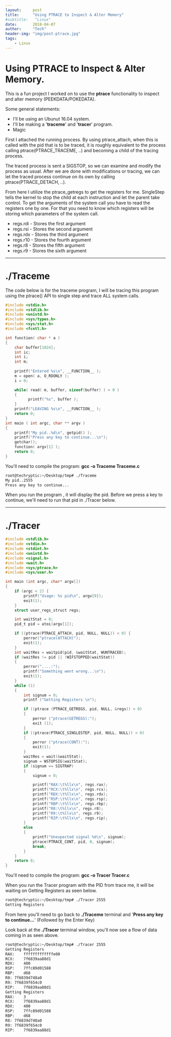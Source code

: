 ```yaml
---
layout:     post
title:      "Using PTRACE to Inspect & Alter Memory"
#subtitle:   "Linux"
date:       2018-04-07
author:     "Tech"
header-img: "img/post-ptrace.jpg"
tags:
    - Linux
---
```



# Using PTRACE to Inspect & Alter Memory.

This is a fun project I worked on to use the **ptrace** functionality to inspect and alter memory (PEEKDATA/POKEDATA).

Some general statements:
  - I'll be using an Ubunut 16.04 system.
  - I'll be making a '**traceme**' and '**tracer**' program.
  - Magic

First I attached the running process. By using ptrace_attach, when this is called with the pid that is to be traced, it is roughly equivalent to the process calling ptrace(PTRACE_TRACEME, ..) and becoming a child of the tracing process. 

The traced process is sent a SIGSTOP, so we can examine and modify the process as usual. After we are done with modifications or tracing, we can let the traced process continue on its own by calling ptrace(PTRACE_DETACH, ..). 

From here I utilize the ptrace_getregs to get the registers for me. SingleStep tells the kernel to stop the child at each instruction and let the parent take control. To get the arguments of the system call you have to read the registers one by one. For that you need to know which registers will be storing which parameters of the system call.

 - regs.rdi - Stores the first argument
 - regs.rsi - Stores the second argument
 - regs.rdx - Stores the third argument
 - regs.r10 - Stores the fourth argument
 - regs.r8 - Stores the fifth argument
 - regs.r9 - Stores the sixth argument
 
 ---

# ./Traceme
The code below is for the traceme program, I will be tracing this program using the ptrace() API to single step and trace ALL system calls.

```c
#include <stdio.h>
#include <stdlib.h>
#include <unistd.h>
#include <sys/types.h>
#include <sys/stat.h>
#include <fcntl.h>

int function( char * a )
{
    char buffer[1024];
    int ic;
    int i;
    int m;
    
    printf("Entered %s\n", __FUNCTION__ );
    m = open( a, O_RDONLY );
    i = 0;

    while( read( m, buffer, sizeof(buffer) ) > 0 ) 
    {
          printf("%s", buffer );
    }
    printf("LEAVING %s\n", __FUNCTION__ );
    return 0; 
}
int main ( int argc, char ** argv ) 
{
    printf("My pid..%d\n", getpid() );
    printf("Press any key to continue...\n");
    getchar();
    function( argv[1] );
    return 0;
}      
```

You'll need to compile the program: **gcc -o Traceme Traceme.c**

```bash
root@techryptic:~/Desktop/tmp# ./Traceme
My pid..2555
Press any key to continue...
```
When you run the program , it will display the pid. Before we press a key to continue, we'll need to run that pid in ./Tracer below.

---

# ./Tracer

```c
#include <stdlib.h>
#include <stdio.h>
#include <stdint.h>
#include <unistd.h>
#include <signal.h>
#include <wait.h>
#include <sys/ptrace.h>
#include <sys/user.h>

int main (int argc, char* argv[])
{
	if (argc < 2) {
		printf("Usage: %s pid\n", argv[0]);
		exit(1);
	}
    struct user_regs_struct regs;

    int waitStat = 0;
	pid_t pid = atoi(argv[1]);

	if ((ptrace(PTRACE_ATTACH, pid, NULL, NULL)) < 0) {
		perror("ptrace(ATTACH)");
		exit(1);
	}
	int waitRes = waitpid(pid, &waitStat, WUNTRACED);
	if (waitRes != pid || !WIFSTOPPED(waitStat))
	{
		perror("....:");
		printf("Something went wrong...\n");
		exit(1);
	}
	while (1)
	{
		int signum = 0;
		printf ("Getting Registers \n");

		if ((ptrace (PTRACE_GETREGS, pid, NULL, &regs)) < 0)
		{
			perror ("ptrace(GETREGS):");
			exit (1);
		}
		if ((ptrace(PTRACE_SINGLESTEP, pid, NULL, NULL)) < 0)
		{
			perror ("ptrace(CONT):");
			exit(1);
		}
		waitRes = wait(&waitStat);
		signum = WSTOPSIG(waitStat);
		if (signum == SIGTRAP)
		{
			signum = 0;

			printf("RAX:\t%llx\n", regs.rax);
			printf("RCX:\t%llx\n", regs.rcx);
			printf("RDX:\t%llx\n", regs.rdx);
			printf("RSP:\t%llx\n", regs.rsp);
			printf("RBP:\t%llx\n", regs.rbp);
			printf("R8:\t%llx\n", regs.r8);
			printf("R9:\t%llx\n", regs.r9);
			printf("RIP:\t%llx\n", regs.rip);
		}
		else
		{
			printf("Unexpected signal %d\n", signum);
			ptrace(PTRACE_CONT, pid, 0, signum);
			break;
		}
	}
    return 0;
}
```
You'll need to compile the program: **gcc -o Tracer Tracer.c**

When you run the Tracer program with the PID from trace me, it will be waiting on Getting Registers as seen below.

```bash
root@techryptic:~/Desktop/tmp# ./Tracer 2555
Getting Registers
```
From here you'll need to go back to **./Traceme** terminal and '**Press any key to continue...**' (Followed by the Enter Key)

Look back at the **./Tracer** terminal window, you'll now see a flow of data coming in as seen above.

```bash
root@techryptic:~/Desktop/tmp# ./Tracer 2555
Getting Registers
RAX:	fffffffffffffe00
RCX:	7f6839aa88d1
RDX:	400
RSP:	7ffc89d01588
RBP:	d68
R8:	7f6839d748a0
R9:	7f6839f654c0
RIP:	7f6839aa88d1
Getting Registers
RAX:	3
RCX:	7f6839aa88d1
RDX:	400
RSP:	7ffc89d01588
RBP:	d68
R8:	7f6839d748a0
R9:	7f6839f654c0
RIP:	7f6839aa88d1
```
